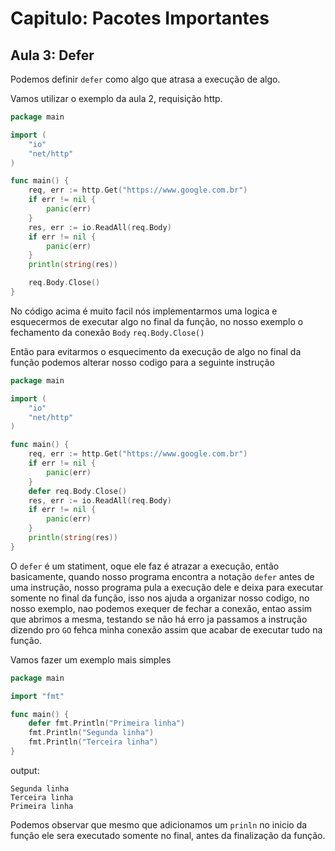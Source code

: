 # Capitulo: Pacotes Importantes
## Aula 3: Defer

Podemos definir `defer` como algo que atrasa a execução de algo.

Vamos utilizar o exemplo da aula 2, requisição http.
```go
package main

import (
	"io"
	"net/http"
)

func main() {
	req, err := http.Get("https://www.google.com.br")
	if err != nil {
		panic(err)
	}
	res, err := io.ReadAll(req.Body)
	if err != nil {
		panic(err)
	}
	println(string(res))

	req.Body.Close()
}
```
No código acima é muito facil nós implementarmos uma logica e esquecermos de executar algo no final da função, no nosso exemplo o fechamento da conexão `Body` `req.Body.Close()`

Então para evitarmos o esquecimento da execução de algo no final da função podemos alterar nosso codigo para a seguinte instrução

```go
package main

import (
	"io"
	"net/http"
)

func main() {
	req, err := http.Get("https://www.google.com.br")
	if err != nil {
		panic(err)
	}
	defer req.Body.Close()
	res, err := io.ReadAll(req.Body)
	if err != nil {
		panic(err)
	}
	println(string(res))
}
```

O `defer` é um statiment, oque ele faz é atrazar a execução, então basicamente, quando nosso programa encontra a notação `defer` antes de uma instrução, nosso programa pula a execução dele e deixa para executar somente no final da função, isso nos ajuda a organizar nosso codigo, no nosso exemplo, nao podemos exequer de fechar a conexão, entao assim que abrimos a mesma, testando se não há erro ja passamos a instrução dizendo pro `GO` fehca minha conexão assim que acabar de executar tudo na função.

Vamos fazer um exemplo mais simples

```go
package main

import "fmt"

func main() {
	defer fmt.Println("Primeira linha")
	fmt.Println("Segunda linha")
	fmt.Println("Terceira linha")
}
```
output:
```shell
Segunda linha
Terceira linha
Primeira linha
```

Podemos observar que mesmo que adicionamos um `prinln` no inicio da função ele sera executado somente no final, antes da finalização da função.
